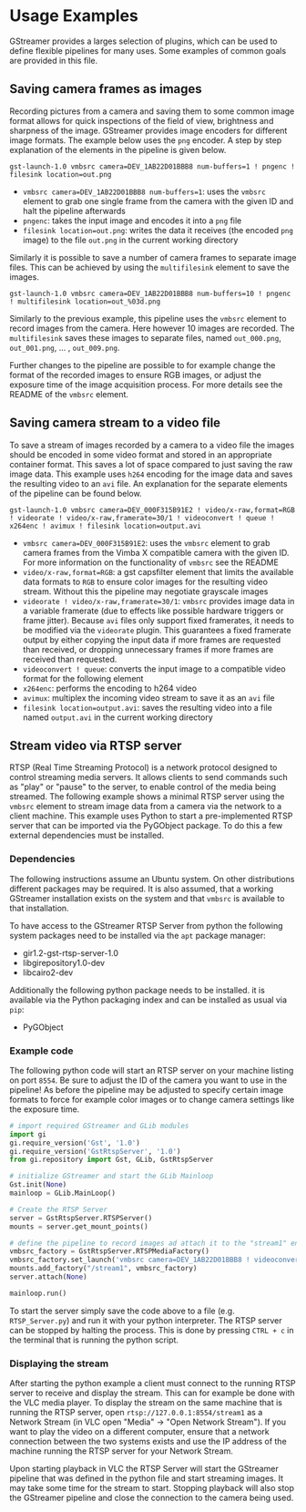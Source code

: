 # Usage Examples

GStreamer provides a larges selection of plugins, which can be used to define flexible pipelines for
many uses. Some examples of common goals are provided in this file.

## Saving camera frames as images

Recording pictures from a camera and saving them to some common image format allows for quick
inspections of the field of view, brightness and sharpness of the image. GStreamer provides image
encoders for different image formats. The example below uses the `png` encoder. A step by step
explanation of the elements in the pipeline is given below.
```
gst-launch-1.0 vmbsrc camera=DEV_1AB22D01BBB8 num-buffers=1 ! pngenc ! filesink location=out.png
```

- `vmbsrc camera=DEV_1AB22D01BBB8 num-buffers=1`: uses the `vmbsrc` element to grab one single frame
  from the camera with the given ID and halt the pipeline afterwards
- `pngenc`: takes the input image and encodes it into a `png` file
- `filesink location=out.png`: writes the data it receives (the encoded `png` image) to the file
  `out.png` in the current working directory

Similarly it is possible to save a number of camera frames to separate image files. This can be
achieved by using the `multifilesink` element to save the images.
```
gst-launch-1.0 vmbsrc camera=DEV_1AB22D01BBB8 num-buffers=10 ! pngenc ! multifilesink location=out_%03d.png
```

Similarly to the previous example, this pipeline uses the `vmbsrc` element to record images from the
camera. Here however 10 images are recorded. The `multifilesink` saves these images to separate
files, named `out_000.png`, `out_001.png`, ... , `out_009.png`.

Further changes to the pipeline are possible to for example change the format of the recorded images
to ensure RGB images, or adjust the exposure time of the image acquisition process. For more details
see the README of the `vmbsrc` element.

## Saving camera stream to a video file

To save a stream of images recorded by a camera to a video file the images should be encoded in some
video format and stored in an appropriate container format. This saves a lot of space compared to
just saving the raw image data. This example uses `h264` encoding for the image data and saves the
resulting video to an `avi` file. An explanation for the separate elements of the pipeline can be
found below.
```
gst-launch-1.0 vmbsrc camera=DEV_000F315B91E2 ! video/x-raw,format=RGB ! videorate ! video/x-raw,framerate=30/1 ! videoconvert ! queue ! x264enc ! avimux ! filesink location=output.avi
```

- `vmbsrc camera=DEV_000F315B91E2`: uses the `vmbsrc` element to grab camera frames from the Vimba X
  compatible camera with the given ID. For more information on the functionality of `vmbsrc` see the
  README
- `video/x-raw,format=RGB`: a gst capsfilter element that limits the available data formats to `RGB`
  to ensure color images for the resulting video stream. Without this the pipeline may negotiate
  grayscale images
- `videorate ! video/x-raw,framerate=30/1`: `vmbsrc` provides image data in a variable framerate
  (due to effects like possible hardware triggers or frame jitter). Because `avi` files only support
  fixed framerates, it needs to be modified via the `videorate` plugin. This guarantees a fixed
  framerate output by either copying the input data if more frames are requested than received, or
  dropping unnecessary frames if more frames are received than requested.
- `videoconvert ! queue`: converts the input image to a compatible video format for the following
  element
- `x264enc`: performs the encoding to h264 video
- `avimux`: multiplex the incoming video stream to save it as an `avi` file
- `filesink location=output.avi`: saves the resulting video into a file named `output.avi` in the
  current working directory

## Stream video via RTSP server

RTSP (Real Time Streaming Protocol) is a network protocol designed to control streaming media
servers. It allows clients to send commands such as "play" or "pause" to the server, to enable
control of the media being streamed. The following example shows a minimal RTSP server using the
`vmbsrc` element to stream image data from a camera via the network to a client machine. This
example uses Python to start a pre-implemented RTSP server that can be imported via the PyGObject
package. To do this a few external dependencies must be installed.

### Dependencies

The following instructions assume an Ubuntu system. On other distributions different packages may be
required. It is also assumed, that a working GStreamer installation exists on the system and that
`vmbsrc` is available to that installation.

To have access to the GStreamer RTSP Server from python the following system packages need to be
installed via the `apt` package manager:
- gir1.2-gst-rtsp-server-1.0
- libgirepository1.0-dev
- libcairo2-dev

Additionally the following python package needs to be installed. it is available via the Python
packaging index and can be installed as usual via `pip`:
- PyGObject

### Example code

The following python code will start an RTSP server on your machine listing on port `8554`. Be sure
to adjust the ID of the camera you want to use in the pipeline! As before the pipeline may be
adjusted to specify certain image formats to force for example color images or to change camera
settings like the exposure time.

```python
# import required GStreamer and GLib modules
import gi
gi.require_version('Gst', '1.0')
gi.require_version('GstRtspServer', '1.0')
from gi.repository import Gst, GLib, GstRtspServer

# initialize GStreamer and start the GLib Mainloop
Gst.init(None)
mainloop = GLib.MainLoop()

# Create the RTSP Server
server = GstRtspServer.RTSPServer()
mounts = server.get_mount_points()

# define the pipeline to record images ad attach it to the "stream1" endpoint
vmbsrc_factory = GstRtspServer.RTSPMediaFactory()
vmbsrc_factory.set_launch('vmbsrc camera=DEV_1AB22D01BBB8 ! videoconvert ! x264enc speed-preset=ultrafast tune=zerolatency ! rtph264pay name=pay0')
mounts.add_factory("/stream1", vmbsrc_factory)
server.attach(None)

mainloop.run()
```

To start the server simply save the code above to a file (e.g. `RTSP_Server.py`) and run it with
your python interpreter. The RTSP server can be stopped by halting the process. This is done by
pressing `CTRL + c` in the terminal that is running the python script.

### Displaying the stream

After starting the python example a client must connect to the running RTSP server to receive and
display the stream. This can for example be done with the VLC media player. To display the stream on
the same machine that is running the RTSP server, open `rtsp://127.0.0.1:8554/stream1` as a Network
Stream (in VLC open "Media" -> "Open Network Stream"). If you want to play the video on a different
computer, ensure that a network connection between the two systems exists and use the IP address of
the machine running the RTSP server for your Network Stream.

Upon starting playback in VLC the RTSP Server will start the GStreamer pipeline that was defined in
the python file and start streaming images. It may take some time for the stream to start. Stopping
playback will also stop the GStreamer pipeline and close the connection to the camera being used.

